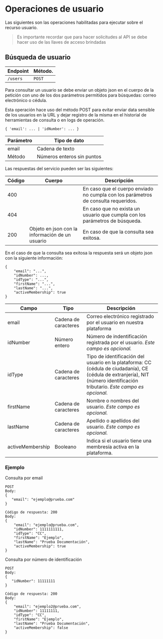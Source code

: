 # Operaciones de usuario

Las siguientes son las operaciones habilitadas para ejecutar sobre el recurso usuario.

> Es importante recordar que para hacer solicitudes al API se debe hacer uso de las llaves de acceso brindadas

## Búsqueda de usuario

| Endpoint    | Método.     |
| ----------- | ----------- |
| `/users`    | `POST`      |

Para consultar un usuario se debe enviar un objeto json en el cuerpo de la petición con uno de los dos parámetros permitidos para búsquedas: correo electrónico o cédula.

Esta operación hace uso del método POST para evitar enviar data sensible de los usuarios en la URL y dejar registro de la misma en el historial de herramientas de consulta o en logs de operación.

````
{ 'email': ... | 'idNumber': ... }
````

| Parámetro   | Tipo de dato    |
| ----------- | -----------     |
| email       | Cadena de texto |
| Método      | Números enteros sin puntos |

Las respuestas del servicio pueden ser las siguientes:

| Código      | Cuerpo      | Descripción |
| ----------- | ----------- | ----------- |
| 400         |             | En caso que el cuerpo enviado no cumpla con los parámetros de consulta requeridos. |
| 404         |             | En caso que no exista un usuario que cumpla con los parámetros de búsqueda. |
| 200         | Objeto en json con la información de un usuario | En caso de que la consulta sea exitosa. |

En el caso de que la consulta sea exitosa la respuesta será un objeto json con la siguiente información:

````
{ 
    "email": "...",
    "idNumber": ...,
    "idType": "...",
    "firstName": "...",
    "lastName": "...",
    "activeMembership": true
}
````

| Campo      | Tipo      | Descripción |
| ----------- | ----------- | ----------- |
| email       | Cadena de caracteres | Correo electrónico registrado por el usuario en nuestra plataforma |
| idNumber    | Número entero | Número de indentificación registrada por el usuario. *Este campo es opcional.* |
| idType      | Cadena de caracteres | Tipo de identificación del usuario en la plataforma: CC (cédula de ciudadanía), CE (cédula de extranjería), NIT (número identificación tributario. *Este campo es opcional.* |
| firstName   | Cadena de caracteres | Nombre o nombres del usuario. *Este campo es opcional.* |
| lastName    | Cadena de caracteres | Apellido o apellidos del usuario. *Este campo es opcional.* |
| activeMembership | Booleano | Indica si el usuario tiene una membresía activa en la plataforma. |

### Ejemplo

Consulta por email
````
POST
Body:
{ 
   "email": "ejemplo@prueba.com"
}
````

````
Código de respuesta: 200
Body:
{ 
    "email": "ejemplo@prueba.com",
    "idNumber": 1111111111,
    "idType": "CC",
    "firstName": "Ejemplo",
    "lastName": "Prueba Documentación",
    "activeMembership": true
}
````

Consulta por número de identificación

````
POST
Body:
{ 
   "idNumber": 11111111
}
````

````
Código de respuesta: 200
Body:
{ 
    "email": "ejemplo2@prueba.com",
    "idNumber": 11111111,
    "idType": "CC",
    "firstName": "Ejemplo",
    "lastName": "Prueba Documentación",
    "activeMembership": false
}
````

